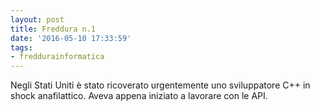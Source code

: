 ```yaml
---
layout: post
title: Freddura n.1
date: '2016-05-10 17:33:59'
tags:
- freddurainformatica
---
```


Negli Stati Uniti è stato ricoverato urgentemente uno sviluppatore C++ in shock anafilattico. Aveva appena iniziato a lavorare con le API.